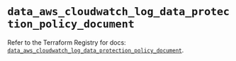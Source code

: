 # `data_aws_cloudwatch_log_data_protection_policy_document`

Refer to the Terraform Registry for docs: [`data_aws_cloudwatch_log_data_protection_policy_document`](https://registry.terraform.io/providers/hashicorp/aws/6.7.0/docs/data-sources/cloudwatch_log_data_protection_policy_document).
